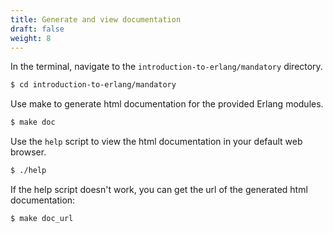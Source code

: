 ```yaml
---
title: Generate and view documentation
draft: false
weight: 8
---
```



In the terminal, navigate to the `introduction-to-erlang/mandatory` directory. 

``` bash session
$ cd introduction-to-erlang/mandatory
```

Use make to generate html documentation for the provided Erlang modules.

``` bash session
$ make doc
```

Use the `help` script to view the html documentation in your default
web browser.

``` bash session
$ ./help
```

If the help script doesn't work, you can get the url of the generated html documentation: 

``` bash session
$ make doc_url
```
